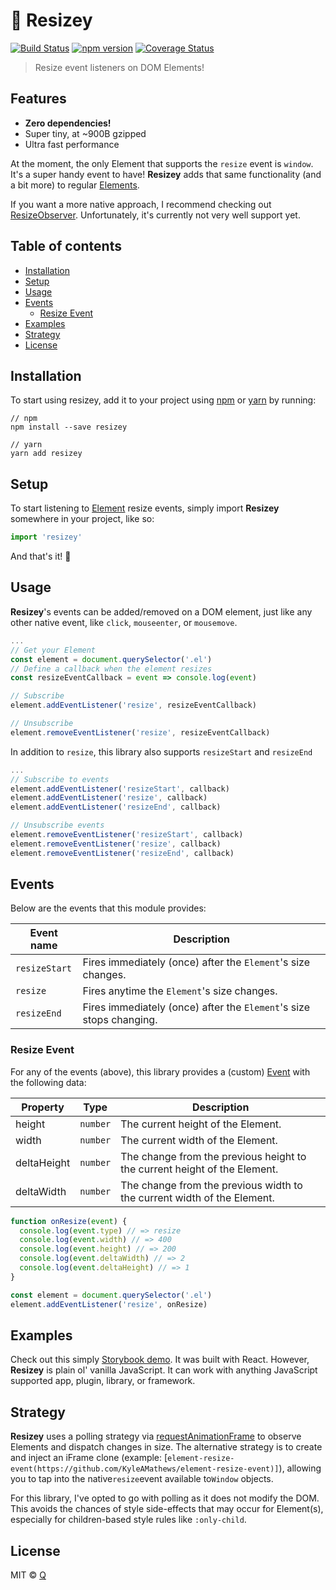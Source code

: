 # 🐡 Resizey

[![Build Status](https://travis-ci.org/ItsJonQ/resizey.svg?branch=master)](https://travis-ci.org/ItsJonQ/resizey)
[![npm version](https://badge.fury.io/js/resizey.svg)](https://badge.fury.io/js/resizey)
[![Coverage Status](https://coveralls.io/repos/github/ItsJonQ/resizey/badge.svg?branch=master)](https://coveralls.io/github/ItsJonQ/resizey?branch=master)

> Resize event listeners on DOM Elements!

## Features

- **Zero dependencies!**
- Super tiny, at ~900B gzipped
- Ultra fast performance

At the moment, the only Element that supports the `resize` event is `window`. It's a super handy event to have!
**Resizey** adds that same functionality (and a bit more) to regular [Elements](https://developer.mozilla.org/en-US/docs/Web/API/Element).

If you want a more native approach, I recommend checking out [ResizeObserver](https://developers.google.com/web/updates/2016/10/resizeobserver).
Unfortunately, it's currently not very well support yet.

## Table of contents

<!-- START doctoc generated TOC please keep comment here to allow auto update -->
<!-- DON'T EDIT THIS SECTION, INSTEAD RE-RUN doctoc TO UPDATE -->

- [Installation](#installation)
- [Setup](#setup)
- [Usage](#usage)
- [Events](#events)
  - [Resize Event](#resize-event)
- [Examples](#examples)
- [Strategy](#strategy)
- [License](#license)

<!-- END doctoc generated TOC please keep comment here to allow auto update -->

## Installation

To start using resizey, add it to your project using [npm](https://www.npmjs.com/) or [yarn](https://yarnpkg.com/en/) by running:

```
// npm
npm install --save resizey

// yarn
yarn add resizey
```

## Setup

To start listening to [Element](https://developer.mozilla.org/en-US/docs/Web/API/Element) resize events, simply import **Resizey** somewhere in your project, like so:

```js
import 'resizey'
```

And that's it! 🙌

## Usage

**Resizey**'s events can be added/removed on a DOM element, just like any other native event, like `click`, `mouseenter`, or `mousemove`.

```js
...
// Get your Element
const element = document.querySelector('.el')
// Define a callback when the element resizes
const resizeEventCallback = event => console.log(event)

// Subscribe
element.addEventListener('resize', resizeEventCallback)

// Unsubscribe
element.removeEventListener('resize', resizeEventCallback)
```

In addition to `resize`, this library also supports `resizeStart` and `resizeEnd`

```js
...
// Subscribe to events
element.addEventListener('resizeStart', callback)
element.addEventListener('resize', callback)
element.addEventListener('resizeEnd', callback)

// Unsubscribe events
element.removeEventListener('resizeStart', callback)
element.removeEventListener('resize', callback)
element.removeEventListener('resizeEnd', callback)
```

## Events

Below are the events that this module provides:

| Event name    | Description                                                         |
| ------------- | ------------------------------------------------------------------- |
| `resizeStart` | Fires immediately (once) after the `Element`'s size changes.        |
| `resize`      | Fires anytime the `Element`'s size changes.                         |
| `resizeEnd`   | Fires immediately (once) after the `Element`'s size stops changing. |

### Resize Event

For any of the events (above), this library provides a (custom) [Event](https://developer.mozilla.org/en-US/docs/Web/API/Event/Event) with the following data:

| Property    | Type     | Description                                                               |
| ----------- | -------- | ------------------------------------------------------------------------- |
| height      | `number` | The current height of the Element.                                        |
| width       | `number` | The current width of the Element.                                         |
| deltaHeight | `number` | The change from the previous height to the current height of the Element. |
| deltaWidth  | `number` | The change from the previous width to the current width of the Element.   |

```js
function onResize(event) {
  console.log(event.type) // => resize
  console.log(event.width) // => 400
  console.log(event.height) // => 200
  console.log(event.deltaWidth) // => 2
  console.log(event.deltaHeight) // => 1
}

const element = document.querySelector('.el')
element.addEventListener('resize', onResize)
```

## Examples

Check out this simply [Storybook demo](https://resizey.netlify.com/). It was built with React. However, **Resizey** is plain ol' vanilla JavaScript. It can work with anything JavaScript supported app, plugin, library, or framework.

## Strategy

**Resizey** uses a polling strategy via [requestAnimationFrame](https://developer.mozilla.org/en-US/docs/Web/API/window/requestAnimationFrame) to observe Elements and dispatch changes in size. The alternative strategy is to create and inject an iFrame clone (example: [`element-resize-event(https://github.com/KyleAMathews/element-resize-event)]`), allowing you to tap into the native`resize`event available to`Window` objects.

For this library, I've opted to go with polling as it does not modify the DOM. This avoids the chances of style side-effects that may occur for Element(s), especially for children-based style rules like `:only-child`.

## License

MIT © [Q](https://jonquach.com)
